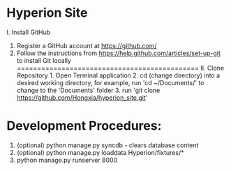 Hyperion Site
=============================================
I. Install GitHub
   1. Register a GitHub account at https://github.com/
   2. Follow the instructions from https://help.github.com/articles/set-up-git to install Git locally
=============================================
II. Clone Repository
    1. Open Terminal application
    2. cd (change directory) into a desired working directory, for example, run 'cd ~/Documents/' to change to the 'Documents' folder
    3. run 'git clone https://github.com/Hongxia/hyperion_site.git'


Development Procedures:
=============================================
1. (optional) python manage.py syncdb - clears database content
2. (optional) python manage.py loaddata Hyperion/fixtures/*
3. python manage.py runserver 8000